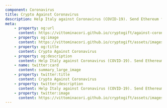 ```yaml
---
component: Coronavirus
title: Crypto Against Coronavirus
description: Help Italy against Coronavirus (COVID-19). Send Ethereum for a good cause. Encrypt and make it eternal. 
meta: 
    - property: og:url
      content: https://vittominacori.github.io/cryptogift/against-coronavirus.html
    - property: og:image
      content: https://vittominacori.github.io/cryptogift/assets/images/social/against-coronavirus.jpg
    - property: og:title
      content: Crypto Against Coronavirus
    - property: og:description
      content: Help Italy against Coronavirus (COVID-19). Send Ethereum for a good cause. Encrypt and make it eternal. 
    - name: twitter:card
      content: summary_large_image
    - property: twitter:title
      content: Crypto Against Coronavirus
    - property: twitter:description
      content: Help Italy against Coronavirus (COVID-19). Send Ethereum for a good cause. Encrypt and make it eternal. 
    - property: twitter:image
      content: https://vittominacori.github.io/cryptogift/assets/images/social/against-coronavirus.jpg
---
```

